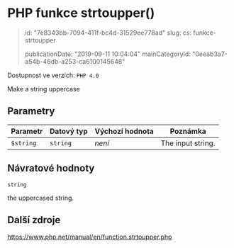 PHP funkce strtoupper()
=======================

> id: "7e8343bb-7094-411f-bc4d-31529ee778ad"
> slug:
> 	cs: funkce-strtoupper
>
> publicationDate: "2019-09-11 10:04:04"
> mainCategoryId: "0eeab3a7-a54b-46db-a253-ca6100145648"

Dostupnost ve verzích: `PHP 4.0`

Make a string uppercase


Parametry
--------------

| Parametr | Datový typ | Výchozí hodnota | Poznámka |
|-----|-----|-----|-----|
| `$string` | `string` | *není* | The input string. |


Návratové hodnoty
----------------

`string`

the uppercased string.

Další zdroje
------------

https://www.php.net/manual/en/function.strtoupper.php
